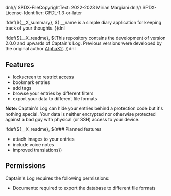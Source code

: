 dnl/// SPDX-FileCopyrightText: 2022-2023 Mirian Margiani
dnl/// SPDX-License-Identifier: GFDL-1.3-or-later

ifdef(${__X_summary}, ${
__name is a simple diary application for keeping track of your thoughts.
})dnl

ifdef(${__X_readme}, ${This repository contains the development of version 2.0.0 and upwards of
Captain's Log. Previous versions were developed by the original author
[AlphaX2](https://github.com/AlphaX2/Captains-Log-Sailfish).
})dnl

## Features

- lockscreen to restrict access
- bookmark entries
- add tags
- browse your entries by different filters
- export your data to different file formats

**Note:** Captain's Log can hide your entries behind a protection code but it's
nothing special. Your data is neither encrypted nor otherwise protected against
a bad guy with physical (or SSH) access to your device.

ifdef(${__X_readme}, ${### Planned features

- attach images to your entries
- include voice notes
- improved translations})

## Permissions

Captain's Log requires the following permissions:

- Documents: required to export the database to different file formats
